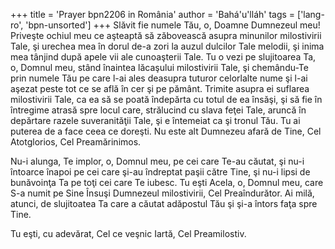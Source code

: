+++
title = 'Prayer bpn2206 in România'
author = 'Bahá'u'lláh'
tags = ['lang-ro', 'bpn-unsorted']
+++
Slăvit fie numele Tău, o, Doamne
Dumnezeul meu! Priveşte ochiul meu ce aşteaptă să zăbovească asupra minunilor milostivirii Tale, şi urechea mea în dorul de-a zori la auzul dulcilor Tale melodii, şi inima mea tânjind după apele vii ale cunoaşterii Tale. Tu o vezi pe slujitoarea Ta, o, Domnul meu, stând înaintea lăcaşului milostivirii Tale, şi chemându-Te prin numele Tău pe care l-ai ales deasupra tuturor celorlalte nume şi l-ai aşezat peste tot ce se află în cer şi pe pământ. Trimite asupra ei suflarea milostivirii Tale, ca ea să se poată îndepărta cu totul de ea însăşi, şi să fie în întregime atrasă spre locul care, strălucind cu slava feţei Tale, aruncă în depărtare razele suveranităţii Tale, şi e întemeiat ca şi tronul Tău. Tu ai puterea de a face ceea ce doreşti. Nu este alt Dumnezeu afară de Tine, Cel Atotglorios, Cel Preamărinimos.

Nu-i alunga, Te implor, o, Domnul meu, pe cei care Te-au căutat, şi nu-i întoarce înapoi pe cei care şi-au îndreptat paşii către Tine, şi nu-i lipsi de bunăvoinţa Ta pe toţi cei care Te iubesc. Tu eşti Acela, o, Domnul meu, care S-a numit pe Sine Însuşi Dumnezeul milostivirii, Cel Preaîndurător. Ai milă, atunci, de slujitoatea Ta care a căutat adăpostul Tău şi şi-a întors faţa spre Tine.

Tu eşti, cu adevărat, Cel ce veşnic Iartă, Cel Preamilostiv.
